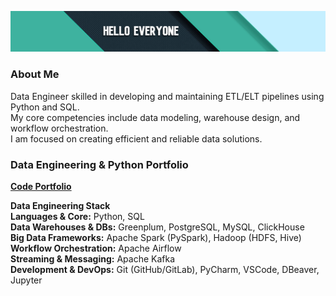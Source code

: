 ![Hello](https://github.com/Ersildan/ersildan/blob/main/head.jpg)

### About Me
Data Engineer skilled in developing and maintaining ETL/ELT pipelines using Python and SQL. <br>
My core competencies include data modeling, warehouse design, and workflow orchestration. <br>
I am focused on creating efficient and reliable data solutions.

### Data Engineering & Python Portfolio
**[Code Portfolio](https://github.com/ersildan/Code-Portfolio)** 

**Data Engineering Stack**<br>
**Languages & Core:** Python, SQL<br>
**Data Warehouses & DBs:** Greenplum, PostgreSQL, MySQL, ClickHouse<br>
**Big Data Frameworks:** Apache Spark (PySpark), Hadoop (HDFS, Hive)<br>
**Workflow Orchestration:** Apache Airflow<br>
**Streaming & Messaging:** Apache Kafka<br>
**Development & DevOps:** Git (GitHub/GitLab), PyCharm, VSCode, DBeaver, Jupyter<br>
